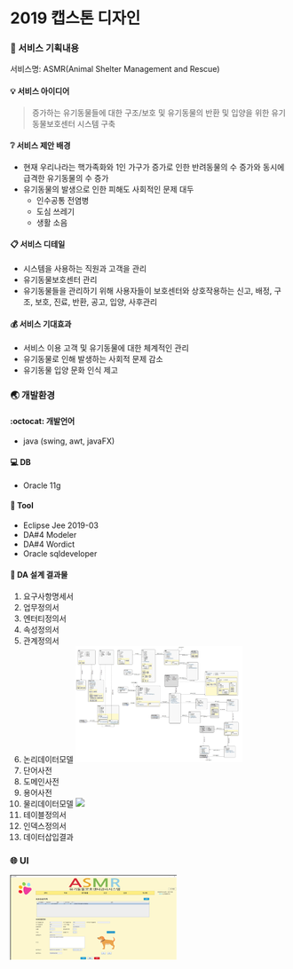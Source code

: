 
# 2019 캡스톤 디자인

### :iphone: 서비스 기획내용
서비스명: ASMR(Animal Shelter Management and Rescue)

#### :bulb: 서비스 아이디어
> 증가하는 유기동물들에 대한 구조/보호 및 유기동물의 반환 및 입양을 위한 유기동물보호센터 시스템 구축

#### :grey_question: 서비스 제안 배경
* 현재 우리나라는 핵가족화와 1인 가구가 증가로 인한 반려동물의 수 증가와 동시에 급격한 유기동물의 수 증가
* 유기동물의 발생으로 인한 피해도 사회적인 문제 대두
	- 인수공통 전염병
	- 도심 쓰레기
	- 생활 소음

#### :clipboard: 서비스 디테일
* 시스템을 사용하는 직원과 고객을 관리
* 유기동물보호센터 관리 
* 유기동물들을 관리하기 위해 사용자들이 보호센터와 상호작용하는 신고, 배정, 구조, 보호, 진료, 반환, 공고, 입양, 사후관리

#### :moneybag: 서비스 기대효과
* 서비스 이용 고객 및 유기동물에 대한 체계적인 관리
* 유기동물로 인해 발생하는 사회적 문제 감소
* 유기동물 입양 문화 인식 제고

### :earth_asia: 개발환경

#### :octocat: 개발언어
 - java (swing, awt, javaFX)

#### :computer: DB
 - Oracle 11g

#### :wrench: Tool
 - Eclipse Jee 2019-03
 - DA#4 Modeler
 - DA#4 Wordict
 - Oracle sqldeveloper

#### :checkered_flag: DA 설계 결과물
 1. 요구사항명세서
 2. 업무정의서
 3. 엔터티정의서
 4. 속성정의서
 5. 관계정의서
 6. 논리데이터모델
	<img src="./DA_Result/6_논리데이터모델.jpg" width="300" />
 7. 단어사전
 8. 도메인사전
 9. 용어사전
 10. 물리데이터모델
	<img src="./DA_Result/6_물리데이터모델.jpg" width="300" />
 11. 테이블정의서
 12. 인덱스정의서
 13. 데이터삽입결과

### :globe_with_meridians: UI

<img src="./images/readme/aban_ani_search.png" width="300" />